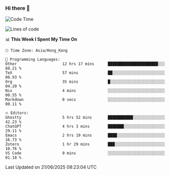 ### Hi there 👋

<!--
**nicehiro/nicehiro** is a ✨ _special_ ✨ repository because its `README.md` (this file) appears on your GitHub profile.

Here are some ideas to get you started:

- 🔭 I’m currently working on ...
- 🌱 I’m currently learning ...
- 👯 I’m looking to collaborate on ...
- 🤔 I’m looking for help with ...
- 💬 Ask me about ...
- 📫 How to reach me: ...
- 😄 Pronouns: ...
- ⚡ Fun fact: ...
-->

<!--START_SECTION:waka-->
![Code Time](http://img.shields.io/badge/Code%20Time-743%20hrs%2041%20mins-blue)

![Lines of code](https://img.shields.io/badge/From%20Hello%20World%20I%27ve%20Written-1.7%20million%20lines%20of%20code-blue)

📊 **This Week I Spent My Time On** 

```text
🕑︎ Time Zone: Asia/Hong_Kong

💬 Programming Languages: 
Other                    12 hrs 17 mins      ██████████████████████░░░   88.21 % 
TeX                      57 mins             ██░░░░░░░░░░░░░░░░░░░░░░░   06.93 % 
Org                      35 mins             █░░░░░░░░░░░░░░░░░░░░░░░░   04.20 % 
Nix                      4 mins              ░░░░░░░░░░░░░░░░░░░░░░░░░   00.55 % 
Markdown                 0 secs              ░░░░░░░░░░░░░░░░░░░░░░░░░   00.11 % 

🔥 Editors: 
Ghostty                  5 hrs 52 mins       ███████████░░░░░░░░░░░░░░   42.23 % 
ChatGPT                  4 hrs 3 mins        ███████░░░░░░░░░░░░░░░░░░   29.11 % 
Emacs                    2 hrs 19 mins       ████░░░░░░░░░░░░░░░░░░░░░   16.73 % 
Zotero                   1 hr 29 mins        ███░░░░░░░░░░░░░░░░░░░░░░   10.76 % 
VS Code                  9 mins              ░░░░░░░░░░░░░░░░░░░░░░░░░   01.18 % 
```


 Last Updated on 21/06/2025 08:23:04 UTC
<!--END_SECTION:waka-->
